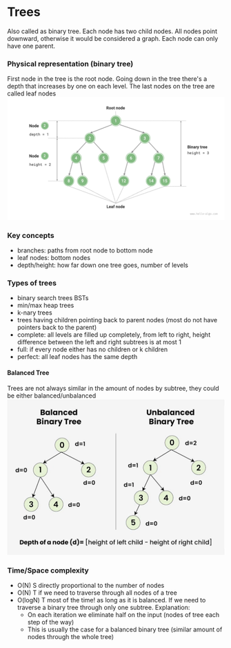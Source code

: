 # Trees

Also called as binary tree. Each node has two child nodes. All nodes point downward, otherwise it would be considered a graph. Each node can only have one parent.

### Physical representation (binary tree)
First node in the tree is the root node. Going down in the tree there's a depth that increases by one on each level.
The last nodes on the tree are called leaf nodes
![alt text](media/tree.png)

### Key concepts
- branches: paths from root node to bottom node
- leaf nodes: bottom nodes
- depth/height: how far down one tree goes, number of levels

### Types of trees
- binary search trees BSTs
- min/max heap trees
- k-nary trees
- trees having children pointing back to parent nodes (most do not have pointers back to the parent)
- complete: all levels are filled up completely, from left to right, height difference between the left and right subtrees is at most 1
- full: if every node either has no children or k children
- perfect: all leaf nodes has the same depth

#### Balanced Tree
Trees are not always similar in the amount of nodes by subtree, they could be either balanced/unbalanced
![balanced trees](media/balance-vs-unbalance-binnary-tree.webp)

### Time/Space complexity
- O(N) S directly proportional to the number of nodes
- O(N) T if we need to traverse through all nodes of a tree
- O(logN) T most of the time! as long as it is balanced. If we need to traverse a binary tree through only one subtree. Explanation:
  - On each iteration we eliminate half on the input (nodes of tree each step of the way)
  - This is usually the case for a balanced binary tree (similar amount of nodes through the whole tree)